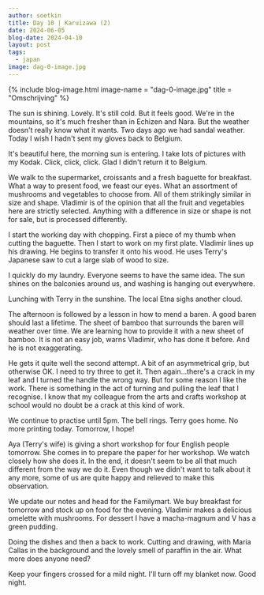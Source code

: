 ```yaml
---
author: soetkin
title: Day 10 | Karuizawa (2)
date: 2024-06-05
blog-date: 2024-04-10
layout: post
tags:
  - japan
image: dag-0-image.jpg
---
```

{% include blog-image.html image-name = "dag-0-image.jpg"  title = "Omschrijving" %}

The sun is shining. Lovely. It's still cold. But it feels good. We're in the mountains, so it's much fresher than in Echizen and Nara. But the weather doesn't really know what it wants. Two days ago we had sandal weather. Today I wish I hadn't sent my gloves back to Belgium.

It's beautiful here, the morning sun is entering. I take lots of pictures with my Kodak. Click, click, click. Glad I didn't return it to Belgium.

We walk to the supermarket, croissants and a fresh baguette for breakfast. What a way to present food, we feast our eyes. What an assortment of mushrooms and vegetables to choose from. All of them strikingly similar in size and shape. Vladimir is of the opinion that all the fruit and vegetables here are strictly selected. Anything with a difference in size or shape is not for sale, but is processed differently.

I start the working day with chopping. First a piece of my thumb when cutting the baguette. Then I start to work on my first plate. Vladimir lines up his drawing. He begins to transfer it onto his wood. He uses Terry's Japanese saw to cut a large slab of wood to size.

I quickly do my laundry. Everyone seems to have the same idea. The sun shines on the balconies around us, and washing is hanging out everywhere.

Lunching with Terry in the sunshine. The local Etna sighs another cloud.

The afternoon is followed by a lesson in how to mend a baren. A good baren should last a lifetime. The sheet of bamboo that surrounds the baren will weather over time. We are learning how to provide it with a new sheet of bamboo. It is not an easy job, warns Vladimir, who has done it before. And he is not exaggerating.

He gets it quite well the second attempt. A bit of an asymmetrical grip, but otherwise OK. I need to try three to get it. Then again...there's a crack in my leaf and I turned the handle the wrong way. But for some reason I like the work. There is something in the act of turning and pulling the leaf that I recognise. I know that my colleague from the arts and crafts workshop at school would no doubt be a crack at this kind of work.

We continue to practise until 5pm. The bell rings. Terry goes home. No more printing today. Tomorrow, I hope!

Aya (Terry's wife) is giving a short workshop for four English people tomorrow. She comes in to prepare the paper for her workshop. We watch closely how she does it. In the end, it doesn't seem to be all that much different from the way we do it. Even though we didn't want to talk about it any more, some of us are quite happy and relieved to make this observation.

We update our notes and head for the Familymart. We buy breakfast for tomorrow and stock up on food for the evening. Vladimir makes a delicious omelette with mushrooms. For dessert I have a macha-magnum and V has a green pudding.

Doing the dishes and then a back to work. Cutting and drawing, with Maria Callas in the background and the lovely smell of paraffin in the air. What more does anyone need?

Keep your fingers crossed for a mild night. I'll turn off my blanket now. 
Good night.

